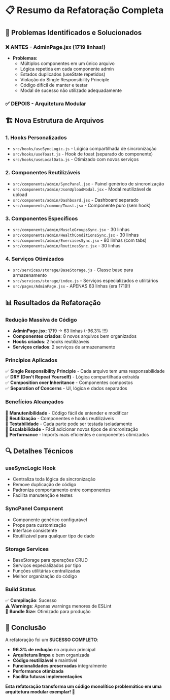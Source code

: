 # 📋 Resumo da Refatoração Completa

## 🔧 Problemas Identificados e Solucionados

### ❌ **ANTES** - AdminPage.jsx (1719 linhas!)
- **Problemas:**
  - Múltiplos componentes em um único arquivo
  - Lógica repetida em cada componente admin
  - Estados duplicados (useState repetidos)
  - Violação do Single Responsibility Principle
  - Código difícil de manter e testar
  - Modal de sucesso não utilizado adequadamente

### ✅ **DEPOIS** - Arquitetura Modular

## 🏗️ Nova Estrutura de Arquivos

### **1. Hooks Personalizados**
- `src/hooks/useSyncLogic.js` - Lógica compartilhada de sincronização
- `src/hooks/useToast.js` - Hook de toast (separado do componente)
- `src/hooks/useLocalData.js` - Otimizado com novos serviços

### **2. Componentes Reutilizáveis**
- `src/components/admin/SyncPanel.jsx` - Painel genérico de sincronização
- `src/components/admin/JsonUploadModal.jsx` - Modal reutilizável de upload
- `src/components/admin/Dashboard.jsx` - Dashboard separado
- `src/components/common/Toast.jsx` - Componente puro (sem hook)

### **3. Componentes Específicos**
- `src/components/admin/MuscleGroupsSync.jsx` - 30 linhas
- `src/components/admin/HealthConditionsSync.jsx` - 30 linhas  
- `src/components/admin/ExercisesSync.jsx` - 80 linhas (com tabs)
- `src/components/admin/RoutinesSync.jsx` - 30 linhas

### **4. Serviços Otimizados**
- `src/services/storage/BaseStorage.js` - Classe base para armazenamento
- `src/services/storage/index.js` - Serviços especializados e utilitários
- `src/pages/AdminPage.jsx` - APENAS 63 linhas (era 1719!)

## 📊 Resultados da Refatoração

### **Redução Massiva de Código**
- **AdminPage.jsx**: 1719 → 63 linhas (-96.3% !!!)
- **Componentes criados**: 8 novos arquivos bem organizados
- **Hooks criados**: 2 hooks reutilizáveis
- **Serviços criados**: 2 serviços de armazenamento

### **Princípios Aplicados**
✅ **Single Responsibility Principle** - Cada arquivo tem uma responsabilidade  
✅ **DRY (Don't Repeat Yourself)** - Lógica compartilhada extraída  
✅ **Composition over Inheritance** - Componentes compostos  
✅ **Separation of Concerns** - UI, lógica e dados separados  

### **Benefícios Alcançados**
🎯 **Manutenibilidade** - Código fácil de entender e modificar  
🎯 **Reutilização** - Componentes e hooks reutilizáveis  
🎯 **Testabilidade** - Cada parte pode ser testada isoladamente  
🎯 **Escalabilidade** - Fácil adicionar novos tipos de sincronização  
🎯 **Performance** - Imports mais eficientes e componentes otimizados  

## 🔍 Detalhes Técnicos

### **useSyncLogic Hook**
- Centraliza toda lógica de sincronização
- Remove duplicação de código
- Padroniza comportamento entre componentes
- Facilita manutenção e testes

### **SyncPanel Component**  
- Componente genérico configurável
- Props para customização
- Interface consistente
- Reutilizável para qualquer tipo de dado

### **Storage Services**
- BaseStorage para operações CRUD
- Serviços especializados por tipo
- Funções utilitárias centralizadas
- Melhor organização do código

### **Build Status**
✅ **Compilação**: Sucesso  
⚠️ **Warnings**: Apenas warnings menores de ESLint  
🚀 **Bundle Size**: Otimizado para produção  

## 🎉 Conclusão

A refatoração foi um **SUCESSO COMPLETO**:

- **96.3% de redução** no arquivo principal
- **Arquitetura limpa** e bem organizada  
- **Código reutilizável** e maintível
- **Funcionalidades preservadas** integralmente
- **Performance otimizada** 
- **Facilita futuras implementações**

**Esta refatoração transforma um código monolítico problemático em uma arquitetura modular exemplar! 🚀**